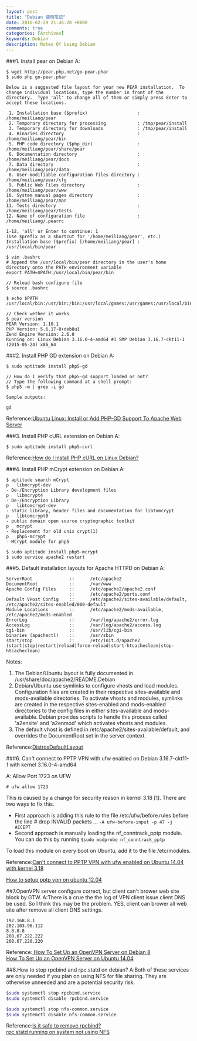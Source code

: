 ```yaml
---
layout: post
title: "Debian 使用笔记"
date: 2016-02-29 21:46:20 +0800
comments: true
categories: [Archives]
keywords: Debian
description: Notes Of Using Debian
---
```

###1. Install pear on Debian
A:

```
$ wget http://pear.php.net/go-pear.phar
$ sudo php go-pear.phar

Below is a suggested file layout for your new PEAR installation.  To
change individual locations, type the number in front of the
directory.  Type 'all' to change all of them or simply press Enter to
accept these locations.

 1. Installation base ($prefix)                   : /home/meiliang/pear
 2. Temporary directory for processing            : /tmp/pear/install
 3. Temporary directory for downloads             : /tmp/pear/install
 4. Binaries directory                            : /home/meiliang/pear/bin
 5. PHP code directory ($php_dir)                 : /home/meiliang/pear/share/pear
 6. Documentation directory                       : /home/meiliang/pear/docs
 7. Data directory                                : /home/meiliang/pear/data
 8. User-modifiable configuration files directory : /home/meiliang/pear/cfg
 9. Public Web Files directory                    : /home/meiliang/pear/www
10. System manual pages directory                 : /home/meiliang/pear/man
11. Tests directory                               : /home/meiliang/pear/tests
12. Name of configuration file                    : /home/meiliang/.pearrc

1-12, 'all' or Enter to continue: 1
(Use $prefix as a shortcut for '/home/meiliang/pear', etc.)
Installation base ($prefix) [/home/meiliang/pear] : /usr/local/bin/pear

$ vim .bashrc
# Append the /usr/local/bin/pear directory in the user's home directory onto the PATH environment variable
export PATH=$PATH:/usr/local/bin/pear/bin

// Reload bash configure file
$ source .bashrc

$ echo $PATH
/usr/local/bin:/usr/bin:/bin:/usr/local/games:/usr/games:/usr/local/bin/pear/bin

// Check wether it works
$ pear version
PEAR Version: 1.10.1
PHP Version: 5.6.17-0+deb8u1
Zend Engine Version: 2.6.0
Running on: Linux Debian 3.16.0-4-amd64 #1 SMP Debian 3.16.7-ckt11-1 (2015-05-24) x86_64
```
<!-- more -->
###2. Install PHP GD extension on Debian
A:

```
$ sudo aptitude install php5-gd

// How do I verify that php5-gd support loaded or not?
// Type the following command at a shell prompt:
$ php5 -m | grep -i gd

Sample outputs:

gd
```

Reference:[Ubuntu Linux: Install or Add PHP-GD Support To Apache Web Server](http://www.cyberciti.biz/faq/ubuntu-linux-install-or-add-php-gd-support-to-apache/)  

###3. Install PHP cURL extension on Debian
A:

```
$ sudo aptitude install php5-curl
```

Reference:[How do I install PHP cURL on Linux Debian?](http://stackoverflow.com/questions/20073676/how-do-i-install-php-curl-on-linux-debian)  

###4. Install PHP mCrypt extension on Debian 
A:

```
$ aptitude search mCrypt
p   libmcrypt-dev                                                                    - De-/Encryption Library development files
p   libmcrypt4                                                                       - De-/Encryption Library
p   libtomcrypt-dev                                                                  - static library, header files and documentation for libtomcrypt
p   libtomcrypt0                                                                     - public domain open source cryptographic toolkit
p   mcrypt                                                                           - Replacement for old unix crypt(1)
p   php5-mcrypt                                                                      - MCrypt module for php5

$ sudo aptitude install php5-mcrypt
$ sudo service apache2 restart
```

###5. Default installation layouts for Apache HTTPD on Debian
A:

```
ServerRoot              ::      /etc/apache2
DocumentRoot            ::      /var/www
Apache Config Files     ::      /etc/apache2/apache2.conf
                        ::      /etc/apache2/ports.conf
Default VHost Config    ::      /etc/apache2/sites-available/default, /etc/apache2/sites-enabled/000-default
Module Locations        ::      /etc/apache2/mods-available, /etc/apache2/mods-enabled
ErrorLog                ::      /var/log/apache2/error.log
AccessLog               ::      /var/log/apache2/access.log
cgi-bin                 ::      /usr/lib/cgi-bin
binaries (apachectl)    ::      /usr/sbin
start/stop              ::      /etc/init.d/apache2 (start|stop|restart|reload|force-reload|start-htcacheclean|stop-htcacheclean)
```

Notes:

1. The Debian/Ubuntu layout is fully documented in /usr/share/doc/apache2/README.Debian
2. Debian/Ubuntu use symlinks to configure vhosts and load modules. Configuration files are created in their respective sites-available and mods-available directories. To activate vhosts and modules, symlinks are created in the respective sites-enabled and mods-enabled directories to the config files in either sites-available and mods-available. Debian provides scripts to handle this process called 'a2ensite' and 'a2enmod' which activates vhosts and modules.
3. The default vhost is defined in /etc/apache2/sites-available/default, and overrides the DocumentRoot set in the server context.

Reference:[DistrosDefaultLayout](http://wiki.apache.org/httpd/DistrosDefaultLayout#Debian.2C_Ubuntu_.28Apache_httpd_2.x.29:)  

###6. Can't connect to PPTP VPN with ufw enabled on Debian 3.16.7-ckt11-1 with kernel 3.16.0-4-amd64

A: Allow Port 1723 on UFW

```
# ufw allow 1723
```

This is caused by a change for security reason in kernel 3.18 [1]. There are two ways to fix this.

* First approach is adding this rule to the file /etc/ufw/before.rules before the line # drop INVALID packets ... `-A ufw-before-input -p 47 -j ACCEPT`
* Second approach is manually loading the nf_conntrack_pptp module. You can do this by running `$sudo modprobe nf_conntrack_pptp`

To load this module on every boot on Ubuntu, add it to the file /etc/modules.

Reference:[Can't connect to PPTP VPN with ufw enabled on Ubuntu 14.04 with kernel 3.18](http://askubuntu.com/questions/572497/cant-connect-to-pptp-vpn-with-ufw-enabled-on-ubuntu-14-04-with-kernel-3-18)  

[How to setup pptp vpn on ubuntu 12.04](http://silverlinux.blogspot.com/2012/05/how-to-pptp-vpn-on-ubuntu-1204-pptpd.html)  

##7.OpenVPN server configure correct, but client can't brower web site block by GTW.
A:There is a crue the the log of VPN client issue client DNS be used. So I think this may be the problem. YES, client can brower all web site after remove all client DNS settings.

```
192.168.8.1
202.103.96.112
8.8.8.8
208.67.222.222
208.67.220.220
```

Reference:[ How To Set Up an OpenVPN Server on Debian 8](https://www.digitalocean.com/community/tutorials/how-to-set-up-an-openvpn-server-on-debian-8)  
[How To Set Up an OpenVPN Server on Ubuntu 14.04](https://www.digitalocean.com/community/tutorials/how-to-set-up-an-openvpn-server-on-ubuntu-14-04#step-5---installing-the-client-profile)  

##8.How to stop rpcbind and rpc.statd on debian?
A:Both of these services are only needed if you plan on using NFS for file sharing. They are otherwise unneeded and are a potential security risk.

```bash
$sudo systemctl stop rpcbind.service
$sudo systemctl disable rpcbind.service

$sudo systemctl stop nfs-common.service
$sudo systemctl disable nfs-common.service

```
Reference:[Is it safe to remove rpcbind?](https://www.digitalocean.com/community/questions/is-it-safe-to-remove-rpcbind)  
[rpc.statd running on system not using NFS](https://unix.stackexchange.com/questions/20356/rpc-statd-running-on-system-not-using-nfs?utm_medium=organic&utm_source=google_rich_qa&utm_campaign=google_rich_qa)  

